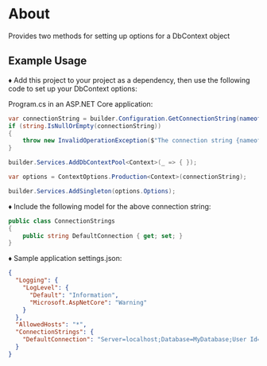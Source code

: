 # About

Provides two methods for setting up options for a DbContext object

## Example Usage

:diamonds: Add this project to your project as a dependency, then use the following code to set up your DbContext options:

Program.cs in an ASP.NET Core application:

```csharp
var connectionString = builder.Configuration.GetConnectionString(nameof(ConnectionStrings.DefaultConnection));
if (string.IsNullOrEmpty(connectionString))
{
    throw new InvalidOperationException($"The connection string {nameof(ConnectionStrings.DefaultConnection)} is not configured.");
}

builder.Services.AddDbContextPool<Context>(_ => { });

var options = ContextOptions.Production<Context>(connectionString);

builder.Services.AddSingleton(options.Options);
```
:diamonds: Include the following model for the above connection string:

```csharp
public class ConnectionStrings
{
    public string DefaultConnection { get; set; }
}
```

:diamonds: Sample application settings.json:

```json
{
  "Logging": {
    "LogLevel": {
      "Default": "Information",
      "Microsoft.AspNetCore": "Warning"
    }
  },
  "AllowedHosts": "*",
  "ConnectionStrings": {
    "DefaultConnection": "Server=localhost;Database=MyDatabase;User Id=myuser;Password=mypassword;"
  }
}
```
